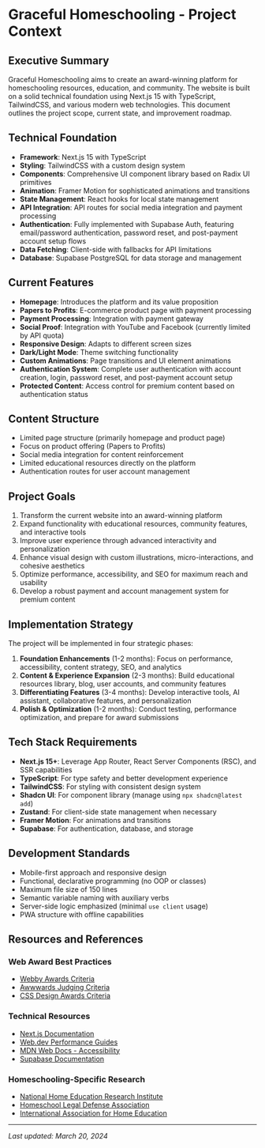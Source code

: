 # Graceful Homeschooling - Project Context

## Executive Summary

Graceful Homeschooling aims to create an award-winning platform for homeschooling resources, education, and community. The website is built on a solid technical foundation using Next.js 15 with TypeScript, TailwindCSS, and various modern web technologies. This document outlines the project scope, current state, and improvement roadmap.

## Technical Foundation

- **Framework**: Next.js 15 with TypeScript
- **Styling**: TailwindCSS with a custom design system
- **Components**: Comprehensive UI component library based on Radix UI primitives
- **Animation**: Framer Motion for sophisticated animations and transitions
- **State Management**: React hooks for local state management
- **API Integration**: API routes for social media integration and payment processing
- **Authentication**: Fully implemented with Supabase Auth, featuring email/password authentication, password reset, and post-payment account setup flows
- **Data Fetching**: Client-side with fallbacks for API limitations
- **Database**: Supabase PostgreSQL for data storage and management

## Current Features

- **Homepage**: Introduces the platform and its value proposition
- **Papers to Profits**: E-commerce product page with payment processing
- **Payment Processing**: Integration with payment gateway
- **Social Proof**: Integration with YouTube and Facebook (currently limited by API quota)
- **Responsive Design**: Adapts to different screen sizes
- **Dark/Light Mode**: Theme switching functionality
- **Custom Animations**: Page transitions and UI element animations
- **Authentication System**: Complete user authentication with account creation, login, password reset, and post-payment account setup
- **Protected Content**: Access control for premium content based on authentication status

## Content Structure

- Limited page structure (primarily homepage and product page)
- Focus on product offering (Papers to Profits)
- Social media integration for content reinforcement
- Limited educational resources directly on the platform
- Authentication routes for user account management

## Project Goals

1. Transform the current website into an award-winning platform
2. Expand functionality with educational resources, community features, and interactive tools
3. Improve user experience through advanced interactivity and personalization
4. Enhance visual design with custom illustrations, micro-interactions, and cohesive aesthetics
5. Optimize performance, accessibility, and SEO for maximum reach and usability
6. Develop a robust payment and account management system for premium content

## Implementation Strategy

The project will be implemented in four strategic phases:

1. **Foundation Enhancements** (1-2 months): Focus on performance, accessibility, content strategy, SEO, and analytics
2. **Content & Experience Expansion** (2-3 months): Build educational resources library, blog, user accounts, and community features
3. **Differentiating Features** (3-4 months): Develop interactive tools, AI assistant, collaborative features, and personalization
4. **Polish & Optimization** (1-2 months): Conduct testing, performance optimization, and prepare for award submissions

## Tech Stack Requirements

- **Next.js 15+**: Leverage App Router, React Server Components (RSC), and SSR capabilities
- **TypeScript**: For type safety and better development experience
- **TailwindCSS**: For styling with consistent design system
- **Shadcn UI**: For component library (manage using `npx shadcn@latest add`)
- **Zustand**: For client-side state management when necessary
- **Framer Motion**: For animations and transitions
- **Supabase**: For authentication, database, and storage

## Development Standards

- Mobile-first approach and responsive design
- Functional, declarative programming (no OOP or classes)
- Maximum file size of 150 lines
- Semantic variable naming with auxiliary verbs
- Server-side logic emphasized (minimal `use client` usage)
- PWA structure with offline capabilities

## Resources and References

### Web Award Best Practices
- [Webby Awards Criteria](https://www.webbyawards.com/about/judging-criteria/)
- [Awwwards Judging Criteria](https://www.awwwards.com/about-evaluation/)
- [CSS Design Awards Criteria](https://www.cssdesignawards.com/judges-criteria)

### Technical Resources
- [Next.js Documentation](https://nextjs.org/docs)
- [Web.dev Performance Guides](https://web.dev/guides/)
- [MDN Web Docs - Accessibility](https://developer.mozilla.org/en-US/docs/Web/Accessibility)
- [Supabase Documentation](https://supabase.io/docs)

### Homeschooling-Specific Research
- [National Home Education Research Institute](https://www.nheri.org/)
- [Homeschool Legal Defense Association](https://hslda.org/legal)
- [International Association for Home Education](https://iahe.net/)

---

*Last updated: March 20, 2024*
